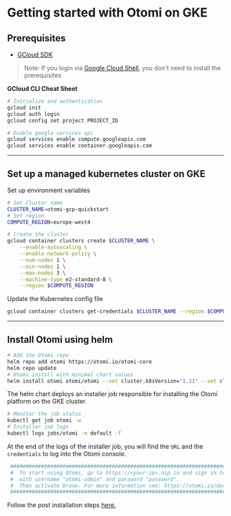 # Getting started with Otomi on GKE

## Prerequisites

- [GCloud SDK](https://cloud.google.com/sdk/docs/install)

>Note: If you login via [Google Cloud Shell](https://cloud.google.com/shell), you don't need to install the prerequisites

**GCloud CLI Cheat Sheet**

```bash
# Initialize and authentication
gcloud init
gcloud auth login
gcloud config set project PROJECT_ID

# Enable google services api
gcloud services enable compute.googleapis.com
gcloud services enable container.googleapis.com
```

---

## Set up a managed kubernetes cluster on GKE

Set up environment variables

```bash
# Set Cluster name
CLUSTER_NAME=otomi-gcp-quickstart
# Set region
COMPUTE_REGION=europe-west4
```

```bash
# Create the cluster 
gcloud container clusters create $CLUSTER_NAME \
    --enable-autoscaling \
    --enable-network-policy \
    --num-nodes 1 \
    --min-nodes 1 \
    --max-nodes 3 \
    --machine-type e2-standard-8 \
    --region $COMPUTE_REGION
```

Update the Kubernetes config file

```bash
gcloud container clusters get-credentials $CLUSTER_NAME --region $COMPUTE_REGION
```

---

## Install Otomi using helm

```bash
# Add the Otomi repo
helm repo add otomi https://otomi.io/otomi-core 
helm repo update
# Otomi install with minimal chart values
helm install otomi otomi/otomi --set cluster.k8sVersion="1.21" --set cluster.name=$CLUSTER_NAME --set cluster.provider=google
```

The helm chart deploys an installer job responsible for installing the Otomi platform on the GKE cluster.

```bash
# Monitor the job status
kubectl get job otomi -w
# Installer job logs
kubectl logs jobs/otomi -n default -f
```

At the end of the logs of the installer job, you will find the `URL` and the `credentials` to log into the Otomi console.

```bash
 ########################################################################################                                      
 #  To start using Otomi, go to https://<your-ip>.nip.io and sign in to the web console 
 #  with username "otomi-admin" and password "password".
 #  Then activate Drone. For more information see: https://otomi.io/docs/installation/activation
 ########################################################################################
```

Follow the post installation steps [here.](https://otomi.io/docs/installation/post-install)
